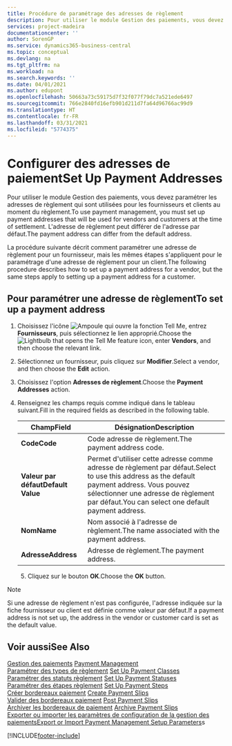 ```yaml
---
title: Procédure de paramétrage des adresses de règlement
description: Pour utiliser le module Gestion des paiements, vous devez paramétrer les adresses de règlement qui sont utilisées pour les fournisseurs et clients au moment du règlement. L'adresse de règlement peut différer de l'adresse par défaut.
services: project-madeira
documentationcenter: ''
author: SorenGP
ms.service: dynamics365-business-central
ms.topic: conceptual
ms.devlang: na
ms.tgt_pltfrm: na
ms.workload: na
ms.search.keywords: ''
ms.date: 04/01/2021
ms.author: edupont
ms.openlocfilehash: 50663a73c59175d7f32f077f79dc7a521ede6497
ms.sourcegitcommit: 766e2840fd16efb901d211d7fa64d96766ac99d9
ms.translationtype: HT
ms.contentlocale: fr-FR
ms.lasthandoff: 03/31/2021
ms.locfileid: "5774375"
---
```

# <a name="set-up-payment-addresses"></a><span data-ttu-id="59c67-104">Configurer des adresses de paiement</span><span class="sxs-lookup"><span data-stu-id="59c67-104">Set Up Payment Addresses</span></span>
<span data-ttu-id="59c67-105">Pour utiliser le module Gestion des paiements, vous devez paramétrer les adresses de règlement qui sont utilisées pour les fournisseurs et clients au moment du règlement.</span><span class="sxs-lookup"><span data-stu-id="59c67-105">To use payment management, you must set up payment addresses that will be used for vendors and customers at the time of settlement.</span></span> <span data-ttu-id="59c67-106">L'adresse de règlement peut différer de l'adresse par défaut.</span><span class="sxs-lookup"><span data-stu-id="59c67-106">The payment address can differ from the default address.</span></span>  

<span data-ttu-id="59c67-107">La procédure suivante décrit comment paramétrer une adresse de règlement pour un fournisseur, mais les mêmes étapes s'appliquent pour le paramétrage d'une adresse de règlement pour un client.</span><span class="sxs-lookup"><span data-stu-id="59c67-107">The following procedure describes how to set up a payment address for a vendor, but the same steps apply to setting up a payment address for a customer.</span></span>  

## <a name="to-set-up-a-payment-address"></a><span data-ttu-id="59c67-108">Pour paramétrer une adresse de règlement</span><span class="sxs-lookup"><span data-stu-id="59c67-108">To set up a payment address</span></span>  

1.  <span data-ttu-id="59c67-109">Choisissez l'icône ![Ampoule qui ouvre la fonction Tell Me](../../media/ui-search/search_small.png "Dites-moi ce que vous voulez faire"), entrez **Fournisseurs**, puis sélectionnez le lien approprié.</span><span class="sxs-lookup"><span data-stu-id="59c67-109">Choose the ![Lightbulb that opens the Tell Me feature](../../media/ui-search/search_small.png "Tell me what you want to do") icon, enter **Vendors**, and then choose the relevant link.</span></span>  
2.  <span data-ttu-id="59c67-110">Sélectionnez un fournisseur, puis cliquez sur **Modifier**.</span><span class="sxs-lookup"><span data-stu-id="59c67-110">Select a vendor, and then choose the **Edit** action.</span></span>  
3.  <span data-ttu-id="59c67-111">Choisissez l'option **Adresses de règlement**.</span><span class="sxs-lookup"><span data-stu-id="59c67-111">Choose the **Payment Addresses** action.</span></span>  
4.  <span data-ttu-id="59c67-112">Renseignez les champs requis comme indiqué dans le tableau suivant.</span><span class="sxs-lookup"><span data-stu-id="59c67-112">Fill in the required fields as described in the following table.</span></span>  

    |<span data-ttu-id="59c67-113">Champ</span><span class="sxs-lookup"><span data-stu-id="59c67-113">Field</span></span>|<span data-ttu-id="59c67-114">Désignation</span><span class="sxs-lookup"><span data-stu-id="59c67-114">Description</span></span>|  
    |---------------------------------|---------------------------------------|  
    |<span data-ttu-id="59c67-115">**Code**</span><span class="sxs-lookup"><span data-stu-id="59c67-115">**Code**</span></span>|<span data-ttu-id="59c67-116">Code adresse de règlement.</span><span class="sxs-lookup"><span data-stu-id="59c67-116">The payment address code.</span></span>|  
    |<span data-ttu-id="59c67-117">**Valeur par défaut**</span><span class="sxs-lookup"><span data-stu-id="59c67-117">**Default Value**</span></span>|<span data-ttu-id="59c67-118">Permet d'utiliser cette adresse comme adresse de règlement par défaut.</span><span class="sxs-lookup"><span data-stu-id="59c67-118">Select to use this address as the default payment address.</span></span> <span data-ttu-id="59c67-119">Vous pouvez sélectionner une adresse de règlement par défaut.</span><span class="sxs-lookup"><span data-stu-id="59c67-119">You can select one default payment address.</span></span>|  
    |<span data-ttu-id="59c67-120">**Nom**</span><span class="sxs-lookup"><span data-stu-id="59c67-120">**Name**</span></span>|<span data-ttu-id="59c67-121">Nom associé à l'adresse de règlement.</span><span class="sxs-lookup"><span data-stu-id="59c67-121">The name associated with the payment address.</span></span>|  
    |<span data-ttu-id="59c67-122">**Adresse**</span><span class="sxs-lookup"><span data-stu-id="59c67-122">**Address**</span></span>|<span data-ttu-id="59c67-123">Adresse de règlement.</span><span class="sxs-lookup"><span data-stu-id="59c67-123">The payment address.</span></span>|  

    5.  <span data-ttu-id="59c67-124">Cliquez sur le bouton **OK**.</span><span class="sxs-lookup"><span data-stu-id="59c67-124">Choose the **OK** button.</span></span>  

> [!NOTE]  
>  <span data-ttu-id="59c67-125">Si une adresse de règlement n'est pas configurée, l'adresse indiquée sur la fiche fournisseur ou client est définie comme valeur par défaut.</span><span class="sxs-lookup"><span data-stu-id="59c67-125">If a payment address is not set up, the address in the vendor or customer card is set as the default value.</span></span>  

## <a name="see-also"></a><span data-ttu-id="59c67-126">Voir aussi</span><span class="sxs-lookup"><span data-stu-id="59c67-126">See Also</span></span>  
 <span data-ttu-id="59c67-127">[Gestion des paiements](payment-management.md) </span><span class="sxs-lookup"><span data-stu-id="59c67-127">[Payment Management](payment-management.md) </span></span>  
 <span data-ttu-id="59c67-128">[Paramétrer des types de règlement](how-to-set-up-payment-classes.md) </span><span class="sxs-lookup"><span data-stu-id="59c67-128">[Set Up Payment Classes](how-to-set-up-payment-classes.md) </span></span>  
 <span data-ttu-id="59c67-129">[Paramétrer des statuts règlement](how-to-set-up-payment-statuses.md) </span><span class="sxs-lookup"><span data-stu-id="59c67-129">[Set Up Payment Statuses](how-to-set-up-payment-statuses.md) </span></span>  
 <span data-ttu-id="59c67-130">[Paramétrer des étapes règlement](how-to-set-up-payment-steps.md) </span><span class="sxs-lookup"><span data-stu-id="59c67-130">[Set Up Payment Steps](how-to-set-up-payment-steps.md) </span></span>  
 <span data-ttu-id="59c67-131">[Créer bordereaux paiement](how-to-create-payment-slips.md) </span><span class="sxs-lookup"><span data-stu-id="59c67-131">[Create Payment Slips](how-to-create-payment-slips.md) </span></span>  
 <span data-ttu-id="59c67-132">[Valider des bordereaux paiement](how-to-post-payment-slips.md) </span><span class="sxs-lookup"><span data-stu-id="59c67-132">[Post Payment Slips](how-to-post-payment-slips.md) </span></span>  
 <span data-ttu-id="59c67-133">[Archiver les bordereaux de paiement](how-to-archive-payment-slips.md) </span><span class="sxs-lookup"><span data-stu-id="59c67-133">[Archive Payment Slips](how-to-archive-payment-slips.md) </span></span>  
 <span data-ttu-id="59c67-134">[Exporter ou importer les paramètres de configuration de la gestion des paiements](how-to-export-or-import-payment-management-setup-parameters.md)</span><span class="sxs-lookup"><span data-stu-id="59c67-134">[Export or Import Payment Management Setup Parameters](how-to-export-or-import-payment-management-setup-parameters.md)s</span></span>


[!INCLUDE[footer-include](../../includes/footer-banner.md)]